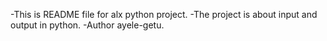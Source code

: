 -This is README file for alx python project.
-The project is about input and output in python.
-Author ayele-getu.

